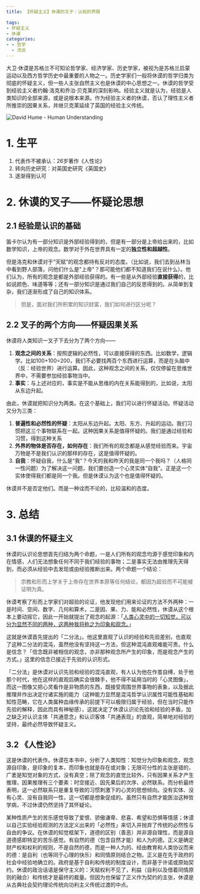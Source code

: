 ```yaml
---
title: 【怀疑主义】休谟的叉子：认知的界限

tags:
- 怀疑主义
- 休谟
categories:
- - 哲学
  - 流派
---
```


大卫·休谟是苏格兰不可知论哲学家、经济学家、历史学家，被视为是苏格兰启蒙运动以及西方哲学历史中最重要的人物之一。历史学家们一般将休谟的哲学归类为彻底的怀疑主义，但一些人主张自然主义也是休谟的中心思想之一。休谟的哲学受到经验主义者约翰·洛克和乔治·贝克莱的深刻影响。经验主义就是认为，经验是人类知识的全部来源，或是说根本来源。作为经验主义者的休谟，否认了理性主义者所推崇的因果关系，并继贝克莱延续了英国的经验主义传统。

<!-- more -->

![David Hume - Human Understanding](https://lh3.googleusercontent.com/proxy/V36cPd0KWzdkCHs9ZM85fs5hLCoKC-SLsUV1ExO8jikMlpb8HC7LDFv_3qGaX6l0hg)

# 1. 生平

1. 代表作不被承认：26岁著作《人性论》
2. 转向历史研究：对英国史研究《英国史》
3. 逐渐得到认可

# 2. 休谟的叉子——怀疑论思想

## 2.1 经验是认识的基础

笛卡尔认为有一部分知识是外部经验得到的，但是有一部分是上帝给出来的，比如数学知识，上帝的观念。数学对于外在世界具有一定的**独立性和超越性**。

但是洛克和休谟对于“天赋”的观念都持有反对的态度。（比如说，我们去到丛林当中看到野人部落，问他们什么是"上帝"？那可能他们都不知道我们在说什么）。他们认为，所有的观念是都是外部经验获得的。有一些是从外部经验**直接获得**的，比如说颜色、味道等等；还有一部分知识是通过我们自己的反思得到的。从简单到复杂，我们逐渐形成了自己的知识体系。

> 但是，面对我们所积累的知识财富，我们如何进行区分呢？

## 2.2 叉子的两个方向——怀疑因果关系

休谟将人类知识一叉子下去分为了两个方向——

1. **观念之间的关系**：按照逻辑的必然性，可以直接获得的东西。比如数学，逻辑学。比如100+100=200，我们不必要找两百个东西进行运算，而是在头脑中（反：经验世界）进行运算。因此，这种观念之间的关系，仅仅停留在思维世界中，不需要参加经验事物当中。
2. **事实**：与上述对应的，事实是不能从思维的内在关系能得到的，比如说，太阳从东边升起。

由此，休谟就把知识分为两类。在这个基础上，我们可以进行怀疑活动。怀疑活动又分为三类：

1. **普遍性和必然性的怀疑**：太阳从东边升起。太阳、东方、升起的运动。我们习惯把这三个事物联系在一起。这种因果关系是值得怀疑的。我们是通过经验和习惯，得到这种关系
2. **外界的物体是否存在，如何存在**：我们所有的观念都是从感觉经验而来。宇宙万物是不是我们认识的那样的存在，这是值得怀疑的。
3. **自我**：怀疑自我，什么是“我”？今天的我和昨天的我是同一个我吗？（人格同一性问题）为了解决这一问题，我们要创造一个心灵实体“自我”。正是这一个实体使得我们都是同一个我。但是休谟认为这个也是值得怀疑的。

休谟并不是否定他们。而是一种诠而不论的，比较温和的态度。

# 3. 总结

## 3.1 休谟的怀疑主义

​		休谟的认识论思想首先归结为两个命题，一是人们所有的观念均源于感觉印象和内在情感，人们无法想象任何不同于我们经验的事物；二是事实无法由推理先天得到，而必须从经验中去发现或由经验推断出来。两个命题一个结论：

> 宗教和形而上学关于上帝存在世界本原等任何结论，都因为超验而不可能被证明为真。

​		休谟考察了形而上学家们对超验的论证，他发现他们用来论证的方法不外两种：一是时间、空间、数字、几何和算术，二是因、果、力、能和必然性，休谟从这个根本上要动摇它，因此一开始就提出了观念的起源：「<u>人类心灵中的一切知觉，可以分为显然不同的两种，这两种我将称之为印象和观念。</u>」

​		这就是休谟首先提出的「二分法」。他这里直观了认识的经验和先验差别，也直观了这种二分法的混沌，虽然他没有坚持这一方法，但这种混沌直观难能可贵。什么是信念？「信念既非被相信的观念，亦非那种观念所产生的印象，而是观念产生的方式。」这里的信念已接近于先验的认识形式。

​		「二分法」是休谟对认识先验和经验的混沌直观，有人认为他在作茧自缚，处于他那个时代，他在这样的直观后确实会很棘手，他不得不延用当时的「心灵图像」，而这一图像又把心灵看作是非物质的东西，既接受周围世界事物的表象，以及据此推理并作出决定付诸实施的能力（这种能力显然是混沌哲学认识属性可能性基础和知性范畴，它在人类属种血缘传承的前提下可以极限归属于经验，但在当时只能作先验的解释，因此而具有神秘感），这就决定了休谟认识论先验和经验的矛盾，加之缺乏对认识主体「共通意念」和认识客体「共通表现」的直观，简单地对经验的坚持，最终必然导致怀疑主义。

## 3.2 《人性论》

​		这是休谟的代表作。休谟在本书中，分析了人类知性：知觉分为印象和观念，观念源自印象，是印象的复本，而印象也就是存在或对象；无限可分性的主张是错的，广袤是知觉对象的方式，没有真空；除了观念的直觉比较外，只有因果关系才产生推理，因果推理有三个要素：时空接近、因先果后的次序、必然联系。而分析最终表明，这一必然联系只是重复导致的习惯刺激下的心灵的思想倾向。没有实体、没有心灵、没有自我同一性，这一切都是想象促成的。虽然只有自然才能医治这种哲学病，不过休谟仍然坚持了其怀疑论。

​		某种性质产生的苦乐感觉导致了爱恨、骄傲谦卑、悲喜、希望和恐惧等情感；休谟以自己实验经验观测的方法定义出来的「必然性」来切入并抛弃了传统的必然性与自由的争议。在休谟的知觉框架下，道德的区别（善恶）并非源自理性，而是源自道德感即特定的苦乐感觉。有自然的德（包含自然才能）和人为的德。正义是确定财产权和权利的规则，不是自然的德，而是一种人为的、经由教育和人类协议而来的德：是自利（也等同于心理的快乐）和同情原则结合之物。正义是在先于政府的社会中经验地确立的。政府是基于自利和传统的制度设计，而非基于许诺或原始契约。休谟的政治话语是保守主义的：天赋权利不见了，利益（自利以及借着同情原则的融合）和传统才是最终的裁量。但因为也保留了正义作为契约的主张，休谟是从古典社会契约理论传统向功利主义传统过渡的中点。